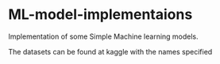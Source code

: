 # ML-model-implementaions
Implementation of some Simple Machine learning models.

The datasets can be found at kaggle with the names specified
